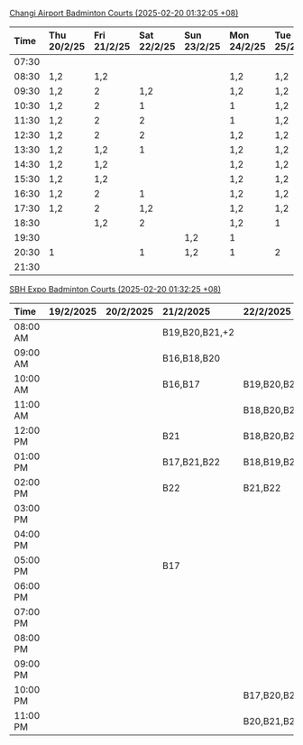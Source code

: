 [Changi Airport Badminton Courts (2025-02-20 01:32:05 +08)](https://www.carc.org.sg/FacilityBooking.aspx)

| Time   | Thu 20/2/25   | Fri 21/2/25   | Sat 22/2/25   | Sun 23/2/25   | Mon 24/2/25   | Tue 25/2/25   | Wed 26/2/25   |
|:-------|:--------------|:--------------|:--------------|:--------------|:--------------|:--------------|:--------------|
| 07:30  |               |               |               |               |               |               |               |
| 08:30  | 1,2           | 1,2           |               |               | 1,2           | 1,2           | 1,2           |
| 09:30  | 1,2           | 2             | 1,2           |               | 1,2           | 1,2           | 1,2           |
| 10:30  | 1,2           | 2             | 1             |               | 1             | 1,2           | 1,2           |
| 11:30  | 1,2           | 2             | 2             |               | 1             | 1,2           | 1,2           |
| 12:30  | 1,2           | 2             | 2             |               | 1,2           | 1,2           | 1,2           |
| 13:30  | 1,2           | 1,2           | 1             |               | 1,2           | 1,2           | 1,2           |
| 14:30  | 1,2           | 1,2           |               |               | 1,2           | 1,2           | 1,2           |
| 15:30  | 1,2           | 1,2           |               |               | 1,2           | 1,2           | 1,2           |
| 16:30  | 1,2           | 2             | 1             |               | 1,2           | 1,2           | 1,2           |
| 17:30  | 1,2           | 2             | 1,2           |               | 1,2           | 1,2           | 1,2           |
| 18:30  |               | 1,2           | 2             |               | 1,2           | 1             |               |
| 19:30  |               |               |               | 1,2           | 1             |               |               |
| 20:30  | 1             |               | 1             | 1,2           | 1             | 2             | 2             |
| 21:30  |               |               |               |               |               |               |               |

[SBH Expo Badminton Courts (2025-02-20 01:32:25 +08)](https://singaporebadmintonhall.getomnify.com/widgets/O3MRKGBH359GA55KHMG1RD)

| Time     | 19/2/2025   | 20/2/2025   | 21/2/2025      | 22/2/2025      | 23/2/2025      | 24/2/2025    | 25/2/2025      |
|:---------|:------------|:------------|:---------------|:---------------|:---------------|:-------------|:---------------|
| 08:00 AM |             |             | B19,B20,B21,+2 |                |                |              | B15,B16,B17,+3 |
| 09:00 AM |             |             | B16,B18,B20    |                |                |              | B15,B16,B17,+4 |
| 10:00 AM |             |             | B16,B17        | B19,B20,B22,+1 |                |              | B19,B21,B22,+8 |
| 11:00 AM |             |             |                | B18,B20,B22,+1 |                |              | B19,B21,B22,+8 |
| 12:00 PM |             |             | B21            | B18,B20,B22,+1 |                |              | B19,B21,B22,+8 |
| 01:00 PM |             |             | B17,B21,B22    | B18,B19,B22    |                |              | B19,B21,B22,+8 |
| 02:00 PM |             |             | B22            | B21,B22        |                |              | B19,B21,B22,+8 |
| 03:00 PM |             |             |                |                |                |              | B12,B17,B18    |
| 04:00 PM |             |             |                |                |                |              |                |
| 05:00 PM |             |             | B17            |                |                |              | B13,B14        |
| 06:00 PM |             |             |                |                |                |              |                |
| 07:00 PM |             |             |                |                |                |              |                |
| 08:00 PM |             |             |                |                |                |              |                |
| 09:00 PM |             |             |                |                |                | B15,B16      |                |
| 10:00 PM |             |             |                | B17,B20,B21,+5 | B19,B20,B21,+6 | A10,A8,A9,+7 |                |
| 11:00 PM |             |             |                | B20,B21,B22,+5 | B20,B21,B22,+8 | A10,A8,A9,+7 |                |
